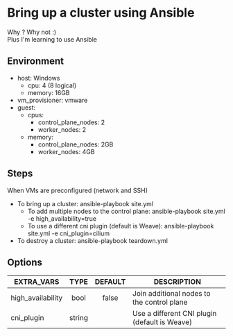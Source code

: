 # Bring up a cluster using Ansible  

Why ? Why not :)  
Plus I'm learning to use Ansible  

## Environment  

* host: Windows  
  * cpu: 4 (8 logical)  
  * memory: 16GB  
* vm_provisioner: vmware
* guest:
  * cpus:
    * control_plane_nodes: 2
    * worker_nodes: 2
  * memory:
    * control_plane_nodes: 2GB
    * worker_nodes: 4GB

## Steps  

When VMs are preconfigured (network and SSH) 

* To bring up a cluster: ansible-playbook site.yml
  * To add multiple nodes to the control plane: ansible-playbook site.yml -e high_availability=true
  * To use a different cni plugin (default is Weave): ansible-playbook site.yml -e cni_plugin=cilium
* To destroy a cluster: ansible-playbook teardown.yml  

## Options  
  
| EXTRA_VARS        	|  TYPE  	| DEFAULT 	| DESCRIPTION                                   	|
|-------------------	|:------:	|:-------:	|-----------------------------------------------	|
| high_availability 	|  bool  	|  false  	| Join additional nodes to the control plane    	|
| cni_plugin        	| string 	|         	| Use a different CNI plugin (default is Weave) 	|
